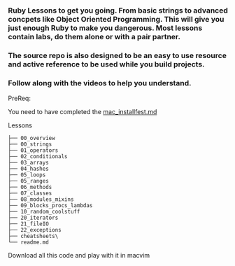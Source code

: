 ### Ruby Lessons to get you going. From basic strings to advanced concpets like Object Oriented Programming. This will give you just enough Ruby to make you dangerous. Most lessons contain labs, do them alone or with a pair partner. 

### The source repo is also designed to be an easy to use resource and active reference to be used while you build projects. 

### Follow along with the videos to help you understand.

PreReq:

You need to have completed the [mac_installfest.md](../mac_installfest.md)

Lessons

```
├── 00_overview
├── 00_strings
├── 01_operators
├── 02_conditionals
├── 03_arrays
├── 04_hashes
├── 05_loops
├── 05_ranges
├── 06_methods
├── 07_classes
├── 08_modules_mixins
├── 09_blocks_procs_lambdas
├── 10_random_coolstuff
├── 20_iterators
├── 21_fileIO
├── 22_exceptions
├── cheatsheets\
└── readme.md
```

Download all this code and play with it in macvim


